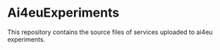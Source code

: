 # Ai4euExperiments
This repository contains the source files of services uploaded to ai4eu experiments.
